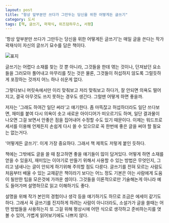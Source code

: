 ```yaml
---
layout: post
title: "항상 앞부분만 쓰다가 그만두는 당신을 위한 어떻게든 글쓰기"
category: 도서
tags: [책, 글쓰기, 곽재식, 위즈덤하우스, 서평]
---
```


'항상 앞부분만 쓰다가 그만두는 당신을 위한 어떻게든 글쓰기'는
매일 글을 쓴다는 작가 곽재식이 자신의 글쓰기 묘수를 담은 책이다.

![표지](https://lh3.googleusercontent.com/WIDqaT7fZcV2Zs55dcSbGXs-9942hhv9-sHClbJNrkVd6P4bmyxqQCYKuP3s5d5GYs9ZtJfkgE5kFA=s480)

글쓰기는 어렵다
소재를 찾는 것 뿐 아니라,
그것들을 한데 엮는 것이나,
던져놨던 요소들을 그러모아 풀어내고 마무리를 짓는 것은 물론,
그것들이 허섭하지 않도록 그럴듯하게 포장하는 것까지
어느 하나 쉬운게 없다.

그렇다보니 머릿속에서만 이리 맞춰보고 저리 맞춰보고 하다가,
잘 안되면 의욕도 떨어지고,
결국 아무것도 쓰지 못하는 경우도 생긴다.
그럴땐 어떻게 하면 좋을까.

저자는 '그래도 하여간 일단 써라'고 얘기한다.
좀 마뜩잖고 허섭하더라도 일단 쓰다보면,
재미를 붙여 다시 의욕이 솟고 새로운 아이디어가 떠오르기도 하며,
일단 결과물이 나오면 그걸 보면서 안좋은 점을 집어내어 수정할 수도 있기 때문이다.
이제는 워드프로세서를 이용해 언제든지 손쉽게 다시 쓸 수 있으므로
꼭 한번에 좋은 글을 써야 할 필요는 없는거다.

'어떻게든 글쓰기'.
이게 가장 중요하다.
그래서 책 제목도 저렇게 붙인 듯하다.

책에는 그밖에도 글을 쓸 때 참고하면 좋을 얘기들이 많이 담겨있다.
어떻게 하면 소재를 얻을 수 있을지,
재미있는 이야기로 만들기 위해서 사용할 수 있는 방법은 무엇인지,
그리고 냄새나는 글이 안되게 하기위해 주의할 점도 다룬다.
글쓰기를 전혀 모르는 사람도 처음부터 배울 수 있는 교재같은 책이라기 보다는
어느 정도 기본은 아는 사람에게 도움이 될만한 팁을 모은것에 가까운 셈이다.
그것들을 이론적으로만 기술해논게 아니라
예도 들어가며 설명하므로 읽고 이해하기도 좋다.

설명을 위해 작가 본인의 경험이나 생각 등을 얘기하기도 하므로
조금은 에세이 같기도 하다.
그래서 꼭 글쓰기를 진지하게 하려는 사람이 아니더라도,
소설가가 글을 쓸때는 어떤 방법들을 사용하는지
또 그걸 위해 평상시에 어떤 식으로 생각하고 준비하는지를 엿볼 수 있어,
가볍게 읽어보기에도 나쁘지 않다.
